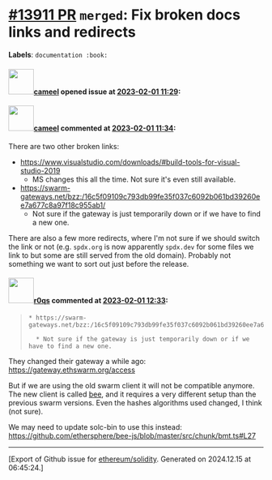 # [\#13911 PR](https://github.com/ethereum/solidity/pull/13911) `merged`: Fix broken docs links and redirects
**Labels**: `documentation :book:`


#### <img src="https://avatars.githubusercontent.com/u/137030?v=4" width="50">[cameel](https://github.com/cameel) opened issue at [2023-02-01 11:29](https://github.com/ethereum/solidity/pull/13911):



#### <img src="https://avatars.githubusercontent.com/u/137030?v=4" width="50">[cameel](https://github.com/cameel) commented at [2023-02-01 11:34](https://github.com/ethereum/solidity/pull/13911#issuecomment-1411913897):

There are two other broken links:
- https://www.visualstudio.com/downloads/#build-tools-for-visual-studio-2019
    - MS changes this all the time. Not sure it's even still available.
- https://swarm-gateways.net/bzz:/16c5f09109c793db99fe35f037c6092b061bd39260ee7a677c8a97f18c955ab1/
    - Not sure if the gateway is just temporarily down or if we have to find a new one.

There are also a few more redirects, where I'm not sure if we should switch the link or not (e.g. `spdx.org` is now apparently `spdx.dev` for some files we link to but some are still served from the old domain). Probably not something we want to sort out just before the release.

#### <img src="https://avatars.githubusercontent.com/u/457348?u=e02c93e6d98c1154952140a8d5af50d9d5ca59c9&v=4" width="50">[r0qs](https://github.com/r0qs) commented at [2023-02-01 12:33](https://github.com/ethereum/solidity/pull/13911#issuecomment-1411985174):

>     * https://swarm-gateways.net/bzz:/16c5f09109c793db99fe35f037c6092b061bd39260ee7a677c8a97f18c955ab1/
>       
>       * Not sure if the gateway is just temporarily down or if we have to find a new one.

They changed their gateway a while ago: https://gateway.ethswarm.org/access

But if we are using the old swarm client it will not be compatible anymore. The new client is called [bee](https://github.com/ethersphere/bee), and it requires a very different setup than the previous swarm versions. Even the hashes algorithms used changed, I think (not sure).

We may need to update solc-bin to use this instead: https://github.com/ethersphere/bee-js/blob/master/src/chunk/bmt.ts#L27


-------------------------------------------------------------------------------



[Export of Github issue for [ethereum/solidity](https://github.com/ethereum/solidity). Generated on 2024.12.15 at 06:45:24.]
